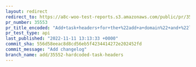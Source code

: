 ```yaml
---
layout: redirect
redirect_to: https://a8c-woo-test-reports.s3.amazonaws.com/public/pr/35553/api/index.html
pr_number: 35553
pr_title_encoded: "Add+task+headers+for+the+%22add+a+domain%22+and+%22launch+your+store%22+setup+tasks"
pr_test_type: api
last_published: "2022-11-11 13:13:33 +0000"
commit_sha: 556d58eeac8d8cd56eb5f4234414272e202452fd
commit_message: "Add changelog"
branch_name: add/35552-hardcoded-task-headers
---
```

